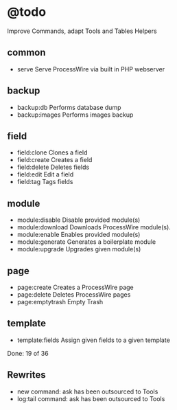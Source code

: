# @todo

Improve Commands, adapt Tools and Tables Helpers

## common

- serve            Serve ProcessWire via built in PHP webserver

## backup

- backup:db        Performs database dump
- backup:images    Performs images backup

## field

- field:clone      Clones a field
- field:create     Creates a field
- field:delete     Deletes fields
- field:edit       Edit a field
- field:tag        Tags fields

## module

- module:disable   Disable provided module(s)
- module:download  Downloads ProcessWire module(s).
- module:enable    Enables provided module(s)
- module:generate  Generates a boilerplate module
- module:upgrade   Upgrades given module(s)

## page

- page:create      Creates a ProcessWire page
- page:delete      Deletes ProcessWire pages
- page:emptytrash  Empty Trash

## template

- template:fields  Assign given fields to a given template

Done: 19 of 36

## Rewrites

* new command: ask has been outsourced to Tools
* log:tail command: ask has been outsourced to Tools

